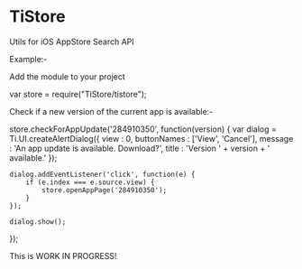 TiStore
=======

Utils for iOS AppStore Search API

Example:-

Add the module to your project

  var store = require("TiStore/tistore");
	
Check if a new version of the current app is available:-

  store.checkForAppUpdate('284910350', function(version) {
    var dialog = Ti.UI.createAlertDialog({
  		view : 0,
  		buttonNames : ['View', 'Cancel'],
  		message : 'An app update is available. Download?',
  		title : 'Version ' + version + ' available.'
  	});
  	
  	dialog.addEventListener('click', function(e) {
  		if (e.index === e.source.view) {
  			store.openAppPage('284910350');
  		}
  	});
  		
  	dialog.show();
  });

This is WORK IN PROGRESS!
